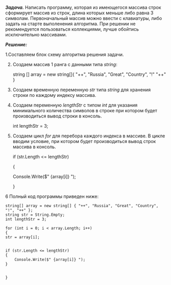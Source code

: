 __*Задача.*__
Написать программу, которая из имеющегося массива строк сформирует массив из строк, длина которых меньше либо равна 3 символам. Первоначальный массив можно ввести с клавиатуры, либо задать на старте выполенения алгоритма. При решении не рекомендуется пользоваться коллекциями, лучше обойтись исключительно массивами.

__*Решение:*__

1.Составляем блок схему алгоритма решения задачи.

2. Создаем массив 1 ранга с данными типа *string*:

    string [] array = new string[]{ "++", "Russia", "Great", "Country", "!" "++" }

3. Создаем временную переменную *str* типа *string* для хранения строки по каждому индексу массива.

4. Создаем переменную *lengthStr* с типом *int* для указания минимального количества символов в строке при котором будет производиться вывод строки в консоль.

    int lengthStr = 3;

5. Создаем цикл *for* для перебора каждого индекса в массиве. В цикле вводим условие,
при котором будет производиться вывод строк массива в консоль.

    if (str.Length <= lengthStr)

    {

    Console.Write($" {array[i]} ");

    }

6 Полный код программы приведен ниже:

    string[] array = new string[] { "++", "Russia", "Great", "Country", "!", "++" };
    string str = String.Empty;
    int lengthStr = 3;

    for (int i = 0; i < array.Length; i++)
    {
    str = array[i];


    if (str.Length <= lengthStr)
    {
        Console.Write($" {array[i]} ");
    }


    }